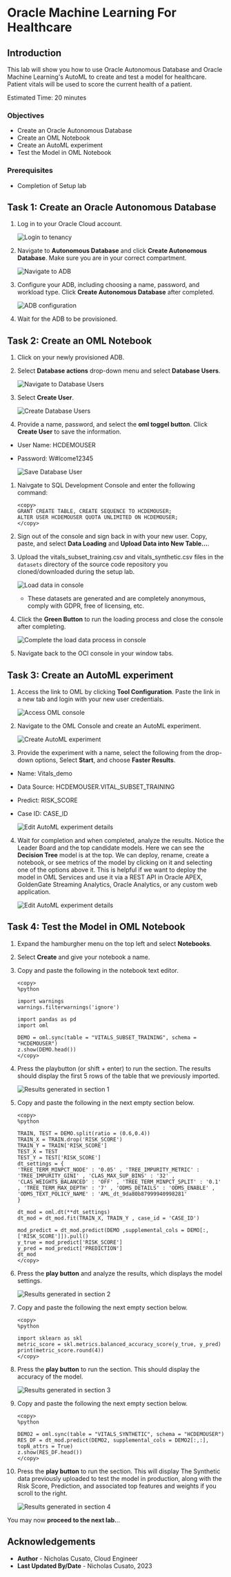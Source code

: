 # Oracle Machine Learning For Healthcare

## Introduction

This lab will show you how to use Oracle Autonomous Database and Oracle Machine Learning's AutoML to create and test a model for healthcare. 
Patient vitals will be used to score the current health of a patient.

Estimated Time:  20 minutes

### Objectives

-   Create an Oracle Autonomous Database
-   Create an OML Notebook
-   Create an AutoML experiment
-   Test the Model in OML Notebook

### Prerequisites

- Completion of Setup lab

## Task 1: Create an Oracle Autonomous Database

1. Log in to your Oracle Cloud account.

    ![Login to tenancy](images/login.png " ") 

2. Navigate to **Autonomous Database** and click **Create Autonomous Database**. Make sure you are in your correct compartment.
   
    ![Navigate to ADB](images/navigate-to-adb.png " ") 

3. Configure your ADB, including choosing a name, password, and workload type. Click **Create Autonomous Database** after completed.

    ![ADB configuration](images/config-adb.png " ") 

4. Wait for the ADB to be provisioned.

## Task 2: Create an OML Notebook

1. Click on your newly provisioned ADB.

2. Select **Database actions** drop-down menu and select **Database Users**.

    ![Navigate to Database Users](images/select-database-users.png " ") 

3. Select **Create User**.

    ![Create Database Users](images/create-user.png " ") 

4. Provide a name, password, and select the **oml toggel button**. Click **Create User** to save the information.

- User Name: HCDEMOUSER
- Password: W#lcome12345

    ![Save Database User](images/save-user.png " ") 

1. Naivgate to SQL Development Console and enter the following command:

    ```
    <copy>
    GRANT CREATE TABLE, CREATE SEQUENCE TO HCDEMOUSER;
    ALTER USER HCDEMOUSER QUOTA UNLIMITED ON HCDEMOUSER;
    </copy>
    ```

2. Sign out of the console and sign back in with your new user. Copy, paste, and select **Data Loading** and **Upload Data into New Table...**.

3. Upload the vitals_subset_training.csv and vitals_synthetic.csv files in the `datasets` directory of the source code repository you cloned/downloaded during the setup lab.
    
    ![Load data in console](images/load-data.png " ") 

    * These datasets are generated and are completely anonymous, comply with GDPR, free of licensing, etc.

4. Click the **Green Button** to run the loading process and close the console after completing.

    ![Complete the load data process in console](images/run-load-data.png " ") 

5. Navigate back to the OCI console in your window tabs.

## Task 3: Create an AutoML experiment

1. Access the link to OML by clicking **Tool Configuration**. Paste the link in a new tab and login with your new user credentials.

    ![Access OML console](images/access-oml.png " ") 

2. Navigate to the OML Console and create an AutoML experiment.

    ![Create AutoML experiment](images/automl-experiment.png " ")

3. Provide the experiment with a name, select the following from the drop-down options, Select **Start**, and choose **Faster Results**.
- Name: Vitals_demo
- Data Source: HCDEMOUSER.VITAL_SUBSET_TRAINING
- Predict: RISK_SCORE
- Case ID: CASE_ID

    ![Edit AutoML experiment details](images/create-automl.png " ")

4. Wait for completion and when completed, analyze the results. Notice the Leader Board and the top candidate models. Here we can see the **Decision Tree** model is at the top. We can deploy, rename, create a notebook, or see metrics of the model by clicking on it and selecting one of the options above it. This is helpful if we want to deploy the model in OML Services and use it via a REST API in Oracle APEX, GoldenGate Streaming Analytics, Oracle Analytics, or any custom web application.

    ![Edit AutoML experiment details](images/completed-automl-experiment.png " ")


## Task 4: Test the Model in OML Notebook

1. Expand the hamburgher menu on the top left and select **Notebooks**.

2. Select **Create** and give your notebook a name.

3. Copy and paste the following in the notebook text editor.

    ```
    <copy>
    %python

    import warnings
    warnings.filterwarnings('ignore')

    import pandas as pd
    import oml

    DEMO = oml.sync(table = "VITALS_SUBSET_TRAINING", schema = "HCDEMOUSER")
    z.show(DEMO.head())
    </copy>
    ```

4. Press the playbutton (or shift + enter) to run the section. The results should display the first 5 rows of the table that we previously imported.

    ![Results generated in section 1](images/notebook-section-1.png " ")

5. Copy and paste the following in the next empty section below.

    ```
    <copy>
    %python

    TRAIN, TEST = DEMO.split(ratio = (0.6,0.4))
    TRAIN_X = TRAIN.drop('RISK_SCORE')
    TRAIN_Y = TRAIN['RISK_SCORE']
    TEST_X = TEST
    TEST_Y = TEST['RISK_SCORE']
    dt_settings = {
    'TREE_TERM_MINPCT_NODE' : '0.05' , 'TREE_IMPURITY_METRIC' : 'TREE_IMPURITY_GINI' , 'CLAS_MAX_SUP_BINS' : '32' , 'CLAS_WEIGHTS_BALANCED' : 'OFF' , 'TREE_TERM_MINPCT_SPLIT' : '0.1' , 'TREE_TERM_MAX_DEPTH' : '7' , 'ODMS_DETAILS' : 'ODMS_ENABLE' , 'ODMS_TEXT_POLICY_NAME' : 'AML_dt_9da80b87999940998281'
    }
    
    dt_mod = oml.dt(**dt_settings) 
    dt_mod = dt_mod.fit(TRAIN_X, TRAIN_Y , case_id = 'CASE_ID')

    mod_predict = dt_mod.predict(DEMO ,supplemental_cols = DEMO[:, ['RISK_SCORE']]).pull()
    y_true = mod_predict['RISK_SCORE']
    y_pred = mod_predict['PREDICTION']
    dt_mod
    </copy>
    ```

6. Press the **play button** and analyze the results, which displays the model settings.

    ![Results generated in section 2](images/notebook-section-2.png " ")

7. Copy and paste the following the next empty section below.

    ```
    <copy>
    %python

    import sklearn as skl
    metric_score = skl.metrics.balanced_accuracy_score(y_true, y_pred)
    print(metric_score.round(4))
    </copy>
    ```

8. Press the **play button** to run the section. This should display the accuracy of the model.

    ![Results generated in section 3](images/notebook-section-3.png " ")

9.  Copy and paste the following the next empty section below.

    ```
    <copy>
    %python

    DEMO2 = oml.sync(table = "VITALS_SYNTHETIC", schema = "HCDEMOUSER")
    RES_DF = dt_mod.predict(DEMO2, supplemental_cols = DEMO2[:,:], topN_attrs = True)
    z.show(RES_DF.head())
    </copy>
    ```

10. Press the **play button** to run the section. This will display The Synthetic data previously uploaded to test the model in production, along with the Risk Score, Prediction, and associated top features and weights if you scroll to the right. 

    ![Results generated in section 4](images/notebook-section-4.png " ")

You may now **proceed to the next lab.**..

## Acknowledgements

* **Author** - Nicholas Cusato, Cloud Engineer
* **Last Updated By/Date** - Nicholas Cusato,  2023